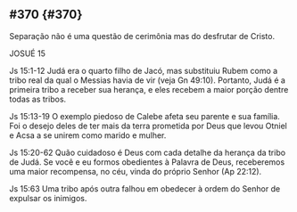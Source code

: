 ## #370 {#370}

Separação não é uma questão de cerimônia mas do desfrutar de Cristo.

JOSUÉ 15

Js 15:1-12 Judá era o quarto filho de Jacó, mas substituiu Rubem como a tribo real da qual o Messias havia de vir (veja Gn 49:10). Portanto, Judá é a primeira tribo a receber sua herança, e eles recebem a maior porção dentre todas as tribos.

Js 15:13-19 O exemplo piedoso de Calebe afeta seu parente e sua família. Foi o desejo deles de ter mais da terra prometida por Deus que levou Otniel e Acsa a se unirem como marido e mulher.

Js 15:20-62 Quão cuidadoso é Deus com cada detalhe da herança da tribo de Judá. Se você e eu formos obedientes à Palavra de Deus, receberemos uma maior recompensa, no céu, vinda do próprio Senhor (Ap 22:12).

Js 15:63 Uma tribo após outra falhou em obedecer à ordem do Senhor de expulsar os inimigos.